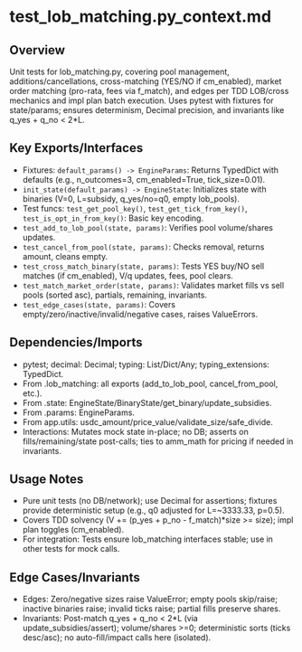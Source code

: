 # test_lob_matching.py_context.md

## Overview
Unit tests for lob_matching.py, covering pool management, additions/cancellations, cross-matching (YES/NO if cm_enabled), market order matching (pro-rata, fees via f_match), and edges per TDD LOB/cross mechanics and impl plan batch execution. Uses pytest with fixtures for state/params; ensures determinism, Decimal precision, and invariants like q_yes + q_no < 2*L.

## Key Exports/Interfaces
- Fixtures: `default_params() -> EngineParams`: Returns TypedDict with defaults (e.g., n_outcomes=3, cm_enabled=True, tick_size=0.01).
- `init_state(default_params) -> EngineState`: Initializes state with binaries (V=0, L=subsidy, q_yes/no=q0, empty lob_pools).
- Test funcs: `test_get_pool_key()`, `test_get_tick_from_key()`, `test_is_opt_in_from_key()`: Basic key encoding.
- `test_add_to_lob_pool(state, params)`: Verifies pool volume/shares updates.
- `test_cancel_from_pool(state, params)`: Checks removal, returns amount, cleans empty.
- `test_cross_match_binary(state, params)`: Tests YES buy/NO sell matches (if cm_enabled), V/q updates, fees, pool clears.
- `test_match_market_order(state, params)`: Validates market fills vs sell pools (sorted asc), partials, remaining, invariants.
- `test_edge_cases(state, params)`: Covers empty/zero/inactive/invalid/negative cases, raises ValueErrors.

## Dependencies/Imports
- pytest; decimal: Decimal; typing: List/Dict/Any; typing_extensions: TypedDict.
- From .lob_matching: all exports (add_to_lob_pool, cancel_from_pool, etc.).
- From .state: EngineState/BinaryState/get_binary/update_subsidies.
- From .params: EngineParams.
- From app.utils: usdc_amount/price_value/validate_size/safe_divide.
- Interactions: Mutates mock state in-place; no DB; asserts on fills/remaining/state post-calls; ties to amm_math for pricing if needed in invariants.

## Usage Notes
- Pure unit tests (no DB/network); use Decimal for assertions; fixtures provide deterministic setup (e.g., q0 adjusted for L=~3333.33, p=0.5).
- Covers TDD solvency (V += (p_yes + p_no - f_match)*size >= size); impl plan toggles (cm_enabled).
- For integration: Tests ensure lob_matching interfaces stable; use in other tests for mock calls.

## Edge Cases/Invariants
- Edges: Zero/negative sizes raise ValueError; empty pools skip/raise; inactive binaries raise; invalid ticks raise; partial fills preserve shares.
- Invariants: Post-match q_yes + q_no < 2*L (via update_subsidies/assert); volume/shares >=0; deterministic sorts (ticks desc/asc); no auto-fill/impact calls here (isolated).